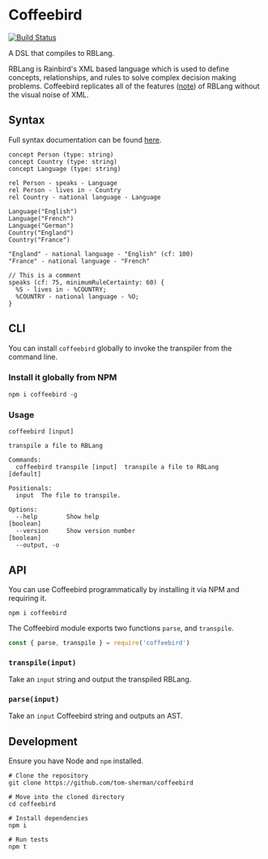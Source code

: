 # Coffeebird

[![Build Status](https://travis-ci.org/tom-sherman/coffeebird.svg?branch=master)](https://travis-ci.org/tom-sherman/coffeebird)

A DSL that compiles to RBLang.

RBLang is Rainbird's XML based language which is used to define concepts, relationships, and rules to solve complex decision making problems. Coffeebird replicates all of the features ([note](#todo)) of RBLang without the visual noise of XML.

## Syntax

Full syntax documentation can be found [here](syntax.md).

```
concept Person (type: string)
concept Country (type: string)
concept Language (type: string)

rel Person - speaks - Language
rel Person - lives in - Country
rel Country - national language - Language

Language("English")
Language("French")
Language("German")
Country("England")
Country("France")

"England" - national language - "English" (cf: 100)
"France" - national language - "French"

// This is a comment
speaks (cf: 75, minimumRuleCertainty: 60) {
  %S - lives in - %COUNTRY;
  %COUNTRY - national language - %O;
}
```

## CLI

You can install `coffeebird` globally to invoke the transpiler from the command line.

### Install it globally from NPM

```
npm i coffeebird -g
```

### Usage

```
coffeebird [input]

transpile a file to RBLang

Commands:
  coffeebird transpile [input]  transpile a file to RBLang             [default]

Positionals:
  input  The file to transpile.

Options:
  --help        Show help                                              [boolean]
  --version     Show version number                                    [boolean]
  --output, -o
```

## API

You can use Coffeebird programmatically by installing it via NPM and requiring it.

```
npm i coffeebird
```

The Coffeebird module exports two functions `parse`, and `transpile`.

```javascript
const { parse, transpile } = require('coffeebird')
```

### `transpile(input)`

Take an `input` string and output the transpiled RBLang.

### `parse(input)`

Take an `input` Coffeebird string and outputs an AST.

## Development

Ensure you have Node and `npm` installed.

```
# Clone the repository
git clone https://github.com/tom-sherman/coffeebird

# Move into the cloned directory
cd coffeebird

# Install dependencies
npm i

# Run tests
npm t
```

